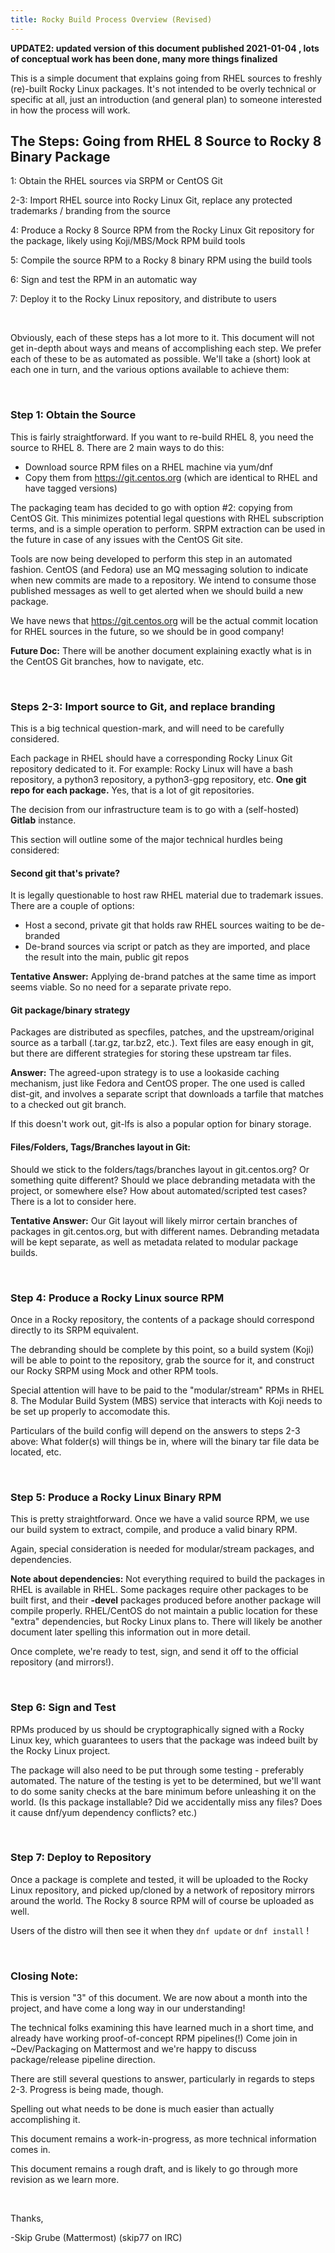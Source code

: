 ```yaml
---
title: Rocky Build Process Overview (Revised)
---
```


**UPDATE2: updated version of this document published 2021-01-04 , lots of conceptual work has been done, many more things finalized**

This is a simple document that explains going from RHEL sources to freshly (re)-built Rocky Linux packages.  It's not intended to be overly technical or specific at all, just an introduction (and general plan) to someone interested in how the process will work.


## The Steps: Going from RHEL 8 Source to Rocky 8 Binary Package
1:  Obtain the RHEL sources via SRPM or CentOS Git 

2-3: Import RHEL source into Rocky Linux Git, replace any protected trademarks / branding from the source

4:  Produce a Rocky 8 Source RPM from the Rocky Linux Git repository for the package, likely using Koji/MBS/Mock RPM build tools

5: Compile the source RPM to a Rocky 8 binary RPM using the build tools

6: Sign and test the RPM in an automatic way

7: Deploy it to the Rocky Linux repository, and distribute to users

<br />

Obviously, each of these steps has a lot more to it.  This document will not get in-depth about ways and means of accomplishing each step.  We prefer each of these to be as automated as possible.  We'll take a (short) look at each one in turn, and the various options available to achieve them:

<br />

### Step 1: Obtain the Source
This is fairly straightforward.  If you want to re-build RHEL 8, you need the source to RHEL 8.  There are 2 main ways to do this:

* Download source RPM files on a RHEL machine via yum/dnf
* Copy them from https://git.centos.org (which are identical to RHEL and have tagged versions)
 
The packaging team has decided to go with option #2: copying from CentOS Git.  This minimizes potential legal questions with RHEL subscription terms, and is a simple operation to perform.  SRPM extraction can be used in the future in case of any issues with the CentOS Git site.

Tools are now being developed to perform this step in an automated fashion.  CentOS (and Fedora) use an MQ messaging solution to indicate when new commits are made to a repository.  We intend to consume those published messages as well to get alerted when we should build a new package.

We have news that https://git.centos.org will be the actual commit location for RHEL sources in the future, so we should be in good company!



**Future Doc:** There will be another document explaining exactly what is in the CentOS Git branches, how to navigate, etc.



<br />

### Steps 2-3: Import source to Git, and replace branding
This is a big technical question-mark, and will need to be carefully considered.

Each package in RHEL should have a corresponding Rocky Linux Git repository dedicated to it.  For example: Rocky Linux will have a bash repository, a python3 repository, a python3-gpg repository, etc.  **One git repo for each package.**  Yes, that is a lot of git repositories.

The decision from our infrastructure team is to go with a (self-hosted) **Gitlab** instance.

This section will outline some of the major technical hurdles being considered:


#### Second git that's private?
It is legally questionable to host raw RHEL material due to trademark issues.  There are a couple of options:

* Host a second, private git that holds raw RHEL sources waiting to be de-branded
* De-brand sources via script or patch as they are imported, and place the result into the main, public git repos

**Tentative Answer:** Applying de-brand patches at the same time as import seems viable.  So no need for a separate private repo.


#### Git package/binary strategy
Packages are distributed as specfiles, patches, and the upstream/original source as a tarball (.tar.gz, tar.bz2, etc.).  Text files are easy enough in git, but there are different strategies for storing these upstream tar files.

**Answer:** The agreed-upon strategy is to use a lookaside caching mechanism, just like Fedora and CentOS proper.  The one used is called dist-git, and involves a separate script that downloads a tarfile that matches to a checked out git branch.
  
If this doesn't work out, git-lfs is also a popular option for binary storage.



#### Files/Folders, Tags/Branches layout in Git:
Should we stick to the folders/tags/branches layout in git.centos.org?  Or something quite different?  Should we place debranding metadata with the project, or somewhere else?  How about automated/scripted test cases?  There is a lot to consider here.  
  
**Tentative Answer:** Our Git layout will likely mirror certain branches of packages in git.centos.org, but with different names.  Debranding metadata will be kept separate, as well as metadata related to modular package builds.

<br />

### Step 4: Produce a Rocky Linux source RPM
Once in a Rocky repository, the contents of a package should correspond directly to its SRPM equivalent.

The debranding should be complete by this point, so a build system (Koji) will be able to point to the repository, grab the source for it, and construct our Rocky SRPM using Mock and other RPM tools.

Special attention will have to be paid to the "modular/stream" RPMs in RHEL 8.  The Modular Build System (MBS) service that interacts with Koji needs to be set up properly to accomodate this.

Particulars of the build config will depend on the answers to steps 2-3 above:  What folder(s) will things be in, where will the binary tar file data be located, etc.



<br />

### Step 5: Produce a Rocky Linux Binary RPM
This is pretty straightforward.  Once we have a valid source RPM, we use our build system to extract, compile, and produce a valid binary RPM.  

Again, special consideration is needed for modular/stream packages, and dependencies.

**Note about dependencies:**  Not everything required to build the packages in RHEL is available in RHEL.  Some packages require other packages to be built first, and their **-devel** packages produced before another package will compile properly.  RHEL/CentOS do not maintain a public location for these "extra" dependencies, but Rocky Linux plans to.  There will likely be another document later spelling this information out in more detail.

Once complete, we're ready to test, sign, and send it off to the official repository (and mirrors!).


<br />


### Step 6: Sign and Test
RPMs produced by us should be cryptographically signed with a Rocky Linux key, which guarantees to users that the package was indeed built by the Rocky Linux project.

The package will also need to be put through some testing - preferably automated.  The nature of the testing is yet to be determined, but we'll want to do some sanity checks at the bare minimum before unleashing it on the world.  (Is this package installable?  Did we accidentally miss any files?  Does it cause dnf/yum dependency conflicts? etc.)

<br />

### Step 7: Deploy to Repository
Once a package is complete and tested, it will be uploaded to the Rocky Linux repository, and picked up/cloned by a network of repository mirrors around the world.  The Rocky 8 source RPM will of course be uploaded as well.

Users of the distro will then see it when they `dnf update` or `dnf install` !


<br />

### Closing Note:
This is version "3" of this document.  We are now about a month into the project, and have come a long way in our understanding!

The technical folks examining this have learned much in a short time, and already have working proof-of-concept RPM pipelines(!)  Come join in ~Dev/Packaging on Mattermost and we're happy to discuss package/release pipeline direction.

There are still several questions to answer, particularly in regards to steps 2-3.  Progress is being made, though.

Spelling out what needs to be done is much easier than actually accomplishing it.

This document remains a work-in-progress, as more technical information comes in.

This document remains a rough draft, and is likely to go through more revision as we learn more.

<br />

Thanks,

-Skip Grube (Mattermost)  (skip77 on IRC)
